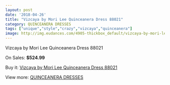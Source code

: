 ```yaml
---
layout: post
date: '2018-04-26'
title: "Vizcaya by Mori Lee Quinceanera Dress 88021"
category: QUINCEANERA DRESSES
tags: ["unique","style","crazy","vizcaya","quinceanera"]
image: http://img.eudances.com/4905-thickbox_default/vizcaya-by-mori-lee-quinceanera-dress-88021.jpg
---
```

Vizcaya by Mori Lee Quinceanera Dress 88021

On Sales: **$524.99**
<a href="https://www.eudances.com/en/quinceanera-dresses/1653-vizcaya-by-mori-lee-quinceanera-dress-88021.html"><amp-img layout="responsive" width="600" height="600" src="//img.eudances.com/4905-thickbox_default/vizcaya-by-mori-lee-quinceanera-dress-88021.jpg" alt="Vizcaya by Mori Lee Quinceanera Dress 88021 0" /></a>
<a href="https://www.eudances.com/en/quinceanera-dresses/1653-vizcaya-by-mori-lee-quinceanera-dress-88021.html"><amp-img layout="responsive" width="600" height="600" src="//img.eudances.com/4909-thickbox_default/vizcaya-by-mori-lee-quinceanera-dress-88021.jpg" alt="Vizcaya by Mori Lee Quinceanera Dress 88021 1" /></a>
<a href="https://www.eudances.com/en/quinceanera-dresses/1653-vizcaya-by-mori-lee-quinceanera-dress-88021.html"><amp-img layout="responsive" width="600" height="600" src="//img.eudances.com/4908-thickbox_default/vizcaya-by-mori-lee-quinceanera-dress-88021.jpg" alt="Vizcaya by Mori Lee Quinceanera Dress 88021 2" /></a>
<a href="https://www.eudances.com/en/quinceanera-dresses/1653-vizcaya-by-mori-lee-quinceanera-dress-88021.html"><amp-img layout="responsive" width="600" height="600" src="//img.eudances.com/4907-thickbox_default/vizcaya-by-mori-lee-quinceanera-dress-88021.jpg" alt="Vizcaya by Mori Lee Quinceanera Dress 88021 3" /></a>
<a href="https://www.eudances.com/en/quinceanera-dresses/1653-vizcaya-by-mori-lee-quinceanera-dress-88021.html"><amp-img layout="responsive" width="600" height="600" src="//img.eudances.com/4906-thickbox_default/vizcaya-by-mori-lee-quinceanera-dress-88021.jpg" alt="Vizcaya by Mori Lee Quinceanera Dress 88021 4" /></a>

Buy it: [Vizcaya by Mori Lee Quinceanera Dress 88021](https://www.eudances.com/en/quinceanera-dresses/1653-vizcaya-by-mori-lee-quinceanera-dress-88021.html "Vizcaya by Mori Lee Quinceanera Dress 88021")

View more: [QUINCEANERA DRESSES](https://www.eudances.com/en/17-quinceanera-dresses "QUINCEANERA DRESSES")